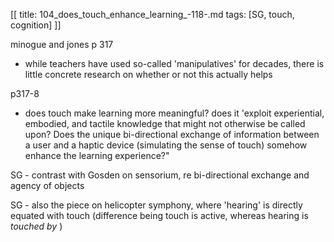 [[
title: 104_does_touch_enhance_learning_-118-.md
tags: [SG, touch, cognition]
]]

minogue and jones p 317

+ while teachers have used so-called 'manipulatives' for decades, there is little concrete research on whether or not this actually helps

p317-8

+ does touch make learning more meaningful? does it 'exploit experiential, embodied, and tactile knowledge that might not otherwise be called upon? Does the unique bi-directional exchange of information between a user and a haptic device \(simulating the sense of touch\) somehow enhance the learning experience?"

SG - contrast with Gosden on sensorium, re bi-directional exchange and agency of objects

SG - also the piece on helicopter symphony, where 'hearing' is directly equated with touch \(difference being touch is active, whereas hearing is _touched by_ )
